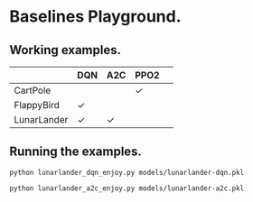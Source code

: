 # Baselines Playground.

## Working examples.

|             | DQN | A2C | PPO2 |   |
|-------------|-----|-----|------|---|
| CartPole    |     |     | ✓    |   |
| FlappyBird  | ✓   |     |      |   |
| LunarLander | ✓   | ✓   |      |   |


## Running the examples.


```
python lunarlander_dqn_enjoy.py models/lunarlander-dqn.pkl
```

```
python lunarlander_a2c_enjoy.py models/lunarlander-a2c.pkl
```